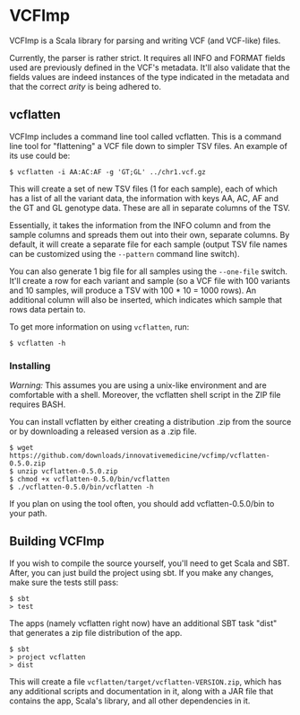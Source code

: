 VCFImp
======

VCFImp is a Scala library for parsing and writing VCF (and VCF-like) files.

Currently, the parser is rather strict. It requires all INFO and FORMAT fields
used are previously defined in the VCF's metadata. It'll also validate that the
fields values are indeed instances of the type indicated in the metadata and
that the correct *arity* is being adhered to.

vcflatten
---------

VCFImp includes a command line tool called vcflatten. This is a command line
tool for "flattening" a VCF file down to simpler TSV files. An example of its
use could be:

    $ vcflatten -i AA:AC:AF -g 'GT;GL' ../chr1.vcf.gz

This will create a set of new TSV files (1 for each sample), each of which has
a list of all the variant data, the information with keys AA, AC, AF and the
GT and GL genotype data. These are all in separate columns of the TSV.

Essentially, it takes the information from the INFO column and from the sample
columns and spreads them out into their own, separate columns. By default, it
will create a separate file for each sample (output TSV file names can be
customized using the `--pattern` command line switch).

You can also generate 1 big file for all samples using the `--one-file` switch.
It'll create a row for each variant and sample (so a VCF file with 100 variants
and 10 samples, will produce a TSV with 100 * 10 = 1000 rows). An additional
column will also be inserted, which indicates which sample that rows data
pertain to.

To get more information on using `vcflatten`, run:

    $ vcflatten -h

### Installing

*Warning:* This assumes you are using a unix-like environment and are
comfortable with a shell. Moreover, the vcflatten shell script in the ZIP file
requires BASH.

You can install vcflatten by either creating a distribution .zip from the
source or by downloading a released version as a .zip file.

    $ wget https://github.com/downloads/innovativemedicine/vcfimp/vcflatten-0.5.0.zip
    $ unzip vcflatten-0.5.0.zip
    $ chmod +x vcflatten-0.5.0/bin/vcflatten
    $ ./vcflatten-0.5.0/bin/vcflatten -h

If you plan on using the tool often, you should add vcflatten-0.5.0/bin to your
path.

Building VCFImp
---------------

If you wish to compile the source yourself, you'll need to get Scala and SBT.
After, you can just build the project using sbt. If you make any changes, make
sure the tests still pass:

    $ sbt
    > test

The apps (namely vcflatten right now) have an additional SBT task "dist" that
generates a zip file distribution of the app.

    $ sbt
    > project vcflatten
    > dist

This will create a file `vcflatten/target/vcflatten-VERSION.zip`, which has any
additional scripts and documentation in it, along with a JAR file that contains
the app, Scala's library, and all other dependencies in it.

